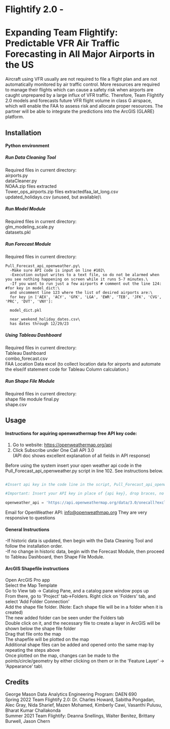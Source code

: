 # Flightify 2.0 - 
# Expanding Team Flightify: Predictable VFR Air Traffic Forecasting in All Major Airports in the US
Aircraft using VFR usually are not required to file a flight plan and are not automatically monitored by air traffic control. More resources are required to manage their flights which can cause a safety risk when airports are caught unprepared by a large influx of VFR traffic. Therefore, Team Flightify 2.0 models and forecasts future VFR flight volume in class G airspace, which will enable the FAA to assess risk and allocate proper resources. The partner will be able to integrate the predictions into the ArcGIS (GLARE) platform.

## Installation
#### Python environment

##### Run Data Cleaning Tool
  Required files in current directory:\
  airports.py\
  dataCleaner.py\
  NOAA.zip files extracted\
  Tower_ops_airports.zip files extractedfaa_lat_long.csv\
  updated_holidays.csv (unused, but available)\

    
    
##### Run Model Module
  Required files in current directory:\
    glm_modeling_scale.py\
    datasets.pkl

##### Run Forecast Module
  Required files in current directory:
  
    Pull_Forecast_api_openweather.py\
      -Make sure API code is input on line #102\
      -Execution output writes to a text file, so do not be alarmed when you see nothing happening on screen while it runs 5-7 minutes.\
      -If you want to run just a few airports # comment out the line 124: #for key in model_dict:\
      and uncomment line 123 where the list of desired airports are:\
      for key in ['AEX', 'ACY', 'GFK', 'LGA', 'EWR', 'TEB', 'JFK', 'CVG', 'PRC', 'DVT', 'VNY']:
      
      model_dict.pkl
      
      near_weekend_holiday_dates.csv\
      has dates through 12/29/23
     
    
##### Using Tableau Dashboard
  Required files in current directory:\
    Tableau Dashboard\
    combo_forecast.csv\
    FAA Location Data excel (to collect location data for airports and automate the else/if statement code for Tableau Column calculation.)
    
##### Run Shape File Module
  Required files in current directory:\
    shape file module final.py\
    shape.csv


## Usage

#### Instructions for aquiring openweathermap free API key code:

1) Go to website: https://openweathermap.org/api 
2) Click Subscribe under One Call API 3.0\
   (API doc shows excellent explanation of all fields in API response)


Before using the system insert your open weather api code in the Pull_Forecast_api_openweather.py script in line 102.  See instructions below.

```python

#Insert api key in the code line in the script, Pull_Forecast_api_openweather.py line 102

#Important: Insert your API key in place of {api key}, drop braces, no spaces

openweather_api = 'https://api.openweathermap.org/data/3.0/onecall?exclude=hourly,alerts,minutely&appid={api key}&units=imperial'

```

Email for OpenWeather API:  info@openweathmap.org
They are very responsive to questions

#### General Instructions

-If historic data is updated, then begin with the Data Cleaning Tool and follow the installation order.\
-If no change in historic data, begin with the Forecast Module, then proceed to Tableau Dashboard, then Shape File Module.


#### ArcGIS Shapefile instructions
Open ArcGIS Pro app\
Select the Map Template\
Go to View tab -> Catalog Pane, and a catalog pane window pops up\
From there, go to 'Project' tab->Folders. Right click on 'Folders' tab, and select 'Add Folder Connection'\
Add the shape file folder. (Note: Each shape file will be in a folder when it is created)\
The new added folder can be seen under the Folders tab\
Double click on it, and the necessary file to create a layer in ArcGIS will be shown below the shape file folder\
Drag that file onto the map\
The shapefile will be plotted on the map\
Additional shape files can be added and opened onto the same map by repeating the steps above\
Once plotted on the map, changes can be made to the points/circle/geometry by either clicking on them or in the 'Feature Layer' -> 'Appearance' tab\


## Credits
George Mason Data Analytics Engineering Program: DAEN 690\
Spring 2022 Team Flightify 2.0: Dr. Charles Howard, Sabitha Pongadan, Alec Gray, Nida Sharief, Mazen Mohamed, Kimberly Cawi, Vasanthi Pulusu, Bharat Kumar Challakonda\
Summer 2021 Team Flightify: Deanna Snellings, Walter Benitez, Brittany Burwell, Jason Chern




